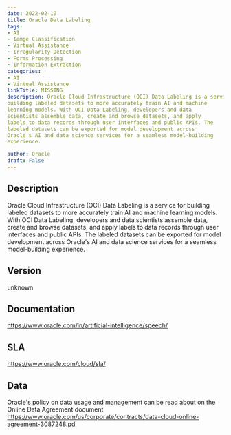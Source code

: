 ```yaml
---
date: 2022-02-19
title: Oracle Data Labeling
tags: 
- AI
- Iamge Classification
- Virtual Assistance
- Irregularity Detection
- Forms Processing
- Information Extraction
categories: 
- AI
- Virtual Assistance
linkTitle: MISSING
description: Oracle Cloud Infrastructure (OCI) Data Labeling is a service for
building labeled datasets to more accurately train AI and machine
learning models. With OCI Data Labeling, developers and data
scientists assemble data, create and browse datasets, and apply
labels to data records through user interfaces and public APIs. The
labeled datasets can be exported for model development across
Oracle's AI and data science services for a seamless model-building
experience.

author: Oracle
draft: False
---
```


## Description

Oracle Cloud Infrastructure (OCI) Data Labeling is a service for
building labeled datasets to more accurately train AI and machine
learning models. With OCI Data Labeling, developers and data
scientists assemble data, create and browse datasets, and apply
labels to data records through user interfaces and public APIs. The
labeled datasets can be exported for model development across
Oracle's AI and data science services for a seamless model-building
experience.


## Version

unknown

## Documentation

https://www.oracle.com/in/artificial-intelligence/speech/

## SLA

https://www.oracle.com/cloud/sla/

## Data

Oracle's policy on data usage and management can be read about on the Online Data Agreement document https://www.oracle.com/us/corporate/contracts/data-cloud-online-agreement-3087248.pd

